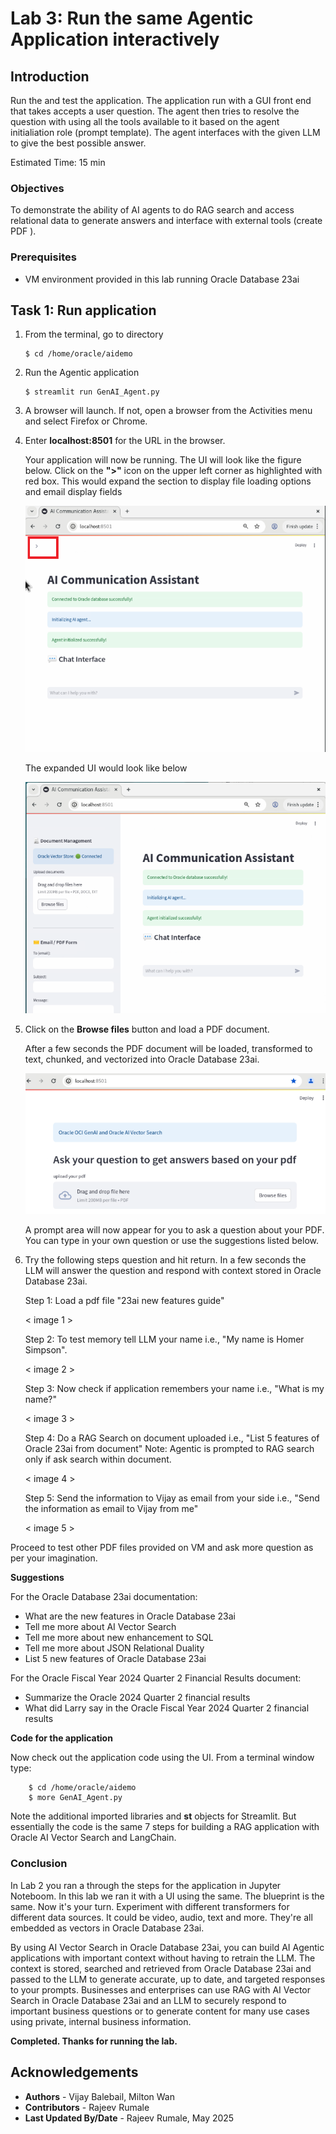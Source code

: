 # Lab 3: Run the same Agentic Application interactively

## Introduction

Run the and test the application.  The application run with a GUI front end that takes accepts a user question. The agent then tries to resolve the question with using all the tools available to it based on the agent initialiation role (prompt template).  The agent interfaces with the given LLM to give the best possible answer.


Estimated Time: 15 min

### Objectives

To demonstrate the ability of AI agents to do RAG search and access relational data to generate answers and interface with external tools (create PDF ).

### Prerequisites

* VM environment provided in this lab running Oracle Database 23ai


## Task 1: Run application

1.  From the terminal, go to directory 

    ```
    $ cd /home/oracle/aidemo
    ```

2.  Run the Agentic application

    ```
    $ streamlit run GenAI_Agent.py
    ```

3. A browser will launch. If not, open a browser from the Activities menu and select Firefox or Chrome.

4. Enter **localhost:8501** for the URL in the browser.
   
    Your application will now be running.  The UI will look like the figure below.  Click on the **">"** icon on the upper left corner as highlighted with red box.  This would expand the section to display file loading options and email display fields

    ![Streamlit UI](images/opening_screen_collapsed.png)

    The expanded UI would look like below

    ![Streamlit UI](images/opening_screen_expanded.png)

5. Click on the **Browse files** button and load a PDF document.

    After a few seconds the PDF document will be loaded, transformed to text, chunked, and vectorized into Oracle Database 23ai.
    
    ![Application GUI](images/streamlitocigenai.png)
    
    A prompt area will now appear for you to ask a question about your PDF.  You can type in your own question or use the suggestions listed below. 

6. Try the following steps question and hit return. In a few seconds the LLM will answer the question and respond with context stored in Oracle Database 23ai.

    Step 1: Load a pdf file "23ai new features guide"

    < image 1 >

    Step 2: To test memory tell LLM your name i.e., "My name is Homer Simpson".

    < image 2 >
    
    Step 3: Now check if application remembers your name i.e., "What is my name?"  

    < image 3 >

    Step 4: Do a RAG Search on document uploaded i.e.,  "List 5 features of Oracle 23ai from document"
    Note: Agentic is prompted to RAG search only if ask search within document.

    < image 4 >

    Step 5: Send the information to Vijay as email from your side i.e.,  "Send the information as email to Vijay from me"

    < image 5 >

  Proceed to test other PDF files provided on VM and ask more question as per your imagination.



**Suggestions**

 For the Oracle Database 23ai documentation:
- What are the new features in Oracle Database 23ai
- Tell me more about AI Vector Search
- Tell me more about new enhancement to SQL
- Tell me more about JSON Relational Duality
- List 5 new features of Oracle Database 23ai

For the Oracle Fiscal Year 2024 Quarter 2 Financial Results document:
- Summarize the Oracle 2024 Quarter 2 financial results
- What did Larry say in the Oracle Fiscal Year 2024 Quarter 2 financial results

**Code for the application**

Now check out the application code using the UI. From a terminal window type:


```
    $ cd /home/oracle/aidemo
    $ more GenAI_Agent.py
```

Note the additional imported libraries and **st** objects for Streamlit.
But essentially the code is the same 7 steps for building a RAG application with Oracle AI Vector Search and LangChain.

### Conclusion

In Lab 2 you ran a through the steps for the application in Jupyter Noteboom.  In this lab we ran it with a UI using the same.  The blueprint is the same.  Now it's your turn.  Experiment with different transformers for different data sources.  It could be video, audio, text and more.  They're all embedded as vectors in Oracle Database 23ai.

By using AI Vector Search in Oracle Database 23ai, you can build AI Agentic applications with important context without having to retrain the LLM.  The context is stored, searched and retrieved from Oracle Database 23ai and passed to the LLM to generate accurate, up to date, and targeted responses to your prompts.  Businesses and enterprises can use RAG with AI Vector Search in Oracle Database 23ai and an LLM to securely respond to important business questions or to generate content for many use cases using private, internal business information.


**Completed. Thanks for running the lab.**

## Acknowledgements
* **Authors** - Vijay Balebail, Milton Wan 
* **Contributors** - Rajeev Rumale
* **Last Updated By/Date** -  Rajeev Rumale, May 2025

